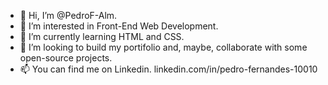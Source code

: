- 👋 Hi, I’m @PedroF-Alm.
- 👀 I’m interested in Front-End Web Development.
- 🌱 I’m currently learning HTML and CSS. 
- 💞️ I’m looking to build my portifolio and, maybe, collaborate with some open-source projects.
- 📫 You can find me on Linkedin. linkedin.com/in/pedro-fernandes-10010

<!---
PedroF-Alm/PedroF-Alm is a ✨ special ✨ repository because its `README.md` (this file) appears on your GitHub profile.
You can click the Preview link to take a look at your changes.
--->
